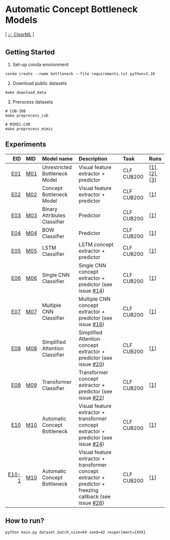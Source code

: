 # Automatic Concept Bottleneck Models
| [📈 ClearML](http://10.100.11.149:8080/projects/747cd2ee35374486acb675187990cf67/experiments) |

## Getting Started
1. Set-up conda environment
```
conda create --name bottleneck --file requirements.txt python=3.10
```
2. Download public datasets
```
make download_data
```
3. Prerocess datasets
```
# CUB-200
make preprocess_cub

# MIMIC-CXR
make preprocess_mimic
```


## Experiments
| EID   | MID | Model name | Description | Task | Runs |
| ----:| :--- | :---  | :----       | :--- |:--- |
| [E01](autoconcept/config/conf/experiment/E01.yaml) | [M01](autoconcept/config/conf/model/M01.yaml) | Unrestricted Bottleneck Model | Visual feature extractor + predictor | CLF CUB200 | [[1]](http://10.100.11.149:8080/projects/747cd2ee35374486acb675187990cf67/experiments/45290810b6594c90bd67599f9a9eb948), [[2]](http://10.100.11.149:8080/projects/747cd2ee35374486acb675187990cf67/experiments/7acaef594d8e4785b0259341ed68d619), [[3]](http://10.100.11.149:8080/projects/747cd2ee35374486acb675187990cf67/experiments/46375d4209234e33abb4c9db98fee285/info-output/metrics/scalar) |
| [E02](autoconcept/config/conf/experiment/E02.yaml) | [M02](autoconcept/config/conf/model/M02.yaml) | Concept Bottleneck Model | Visual feature extractor + predictor | CLF CUB200 | [[1]](http://10.100.11.149:8080/projects/747cd2ee35374486acb675187990cf67/experiments/0651aab925ed46b4bde3574cf523bbd1) |
| [E03](autoconcept/config/conf/experiment/E03.yaml) | [M03](autoconcept/config/conf/model/M03.yaml) | Binary Attributes Classifier | Predictor | CLF CUB200 | [[1]](http://10.100.11.149:8080/projects/747cd2ee35374486acb675187990cf67/experiments/60fddd0c2a0f46f384e597c5e33d1b2e) |
| [E04](autoconcept/config/conf/experiment/E04.yaml) | [M04](autoconcept/config/conf/model/M04.yaml) | BOW Classifier | Predictor | CLF CUB200 | [[1]](http://10.100.11.149:8080/projects/747cd2ee35374486acb675187990cf67/experiments/4f04a00d9b9a418fb69ac44dd77d4fbf) |
| [E05](autoconcept/config/conf/experiment/E05.yaml) | [M05](autoconcept/config/conf/model/M05.yaml) | LSTM Classifier | LSTM concept extractor + predictor | CLF CUB200 | [[1]](http://10.100.11.149:8080/projects/747cd2ee35374486acb675187990cf67/experiments/e1e2454081d04be7aaac8a0b5597c583) |
| [E06](autoconcept/config/conf/experiment/E06.yaml) | [M06](autoconcept/config/conf/model/M06.yaml) | Single CNN Classifier | Single CNN concept extractor + predictor (see issue [#14](https://github.com/DanisAlukaev/AutoConceptBottleneck/issues/14)) | CLF CUB200 | [[1]](http://10.100.11.149:8080/projects/747cd2ee35374486acb675187990cf67/experiments/61fe6ef5e7594f0586d1b814402d173b) |
| [E07](autoconcept/config/conf/experiment/E07.yaml) | [M07](autoconcept/config/conf/model/M07.yaml) | Multiple CNN Classifier | Multiple CNN concept extractor + predictor (see issue [#16](https://github.com/DanisAlukaev/AutoConceptBottleneck/issues/16)) | CLF CUB200 | [[1]](http://10.100.11.149:8080/projects/747cd2ee35374486acb675187990cf67/experiments/06197c1b3a1c4352850bb181dd1bd564) |
| [E08](autoconcept/config/conf/experiment/E08.yaml) | [M08](autoconcept/config/conf/model/M08.yaml) | Simplified Attention Classifier | Simplified Attention concept extractor + predictor (see issue [#20](https://github.com/DanisAlukaev/AutoConceptBottleneck/issues/20)) | CLF CUB200 | [[1]](http://10.100.11.149:8080/projects/747cd2ee35374486acb675187990cf67/experiments/1ac635b4173240928a2a72ea14c497d1) |
| [E09](autoconcept/config/conf/experiment/E09.yaml) | [M09](autoconcept/config/conf/model/M09.yaml) | Transformer Classifier | Transformer concept extractor + predictor (see issue [#22](https://github.com/DanisAlukaev/AutoConceptBottleneck/issues/22)) | CLF CUB200 | [[1]](http://10.100.11.149:8080/projects/747cd2ee35374486acb675187990cf67/experiments/1586fc7eb35b43e9a20123eac86d394d) |
| [E10](autoconcept/config/conf/experiment/E10.yaml) | [M10](autoconcept/config/conf/model/M10.yaml) | Automatic Concept Bottleneck | Visual feature extractor + transformer concept extractor + predictor (see issue [#24](https://github.com/DanisAlukaev/AutoConceptBottleneck/issues/24)) | CLF CUB200 | [[1]](http://10.100.11.149:8080/projects/747cd2ee35374486acb675187990cf67/experiments/b7b4c971f26b4ca0b931c2bd286da8cf) |
| [E10-1](autoconcept/config/conf/experiment/E10-1.yaml) | [M10](autoconcept/config/conf/model/M10.yaml) | Automatic Concept Bottleneck | Visual feature extractor + transformer concept extractor + predictor + freezing callback (see issue [#26](https://github.com/DanisAlukaev/AutoConceptBottleneck/issues/26)) | CLF CUB200 | [[1]](http://10.100.11.149:8080/projects/747cd2ee35374486acb675187990cf67/experiments/6f6609392f404f0080bbfc189ceb62a8) |

## How to run?
```
python main.py dataset.batch_size=64 seed=42 +experiment={XXX}
```
